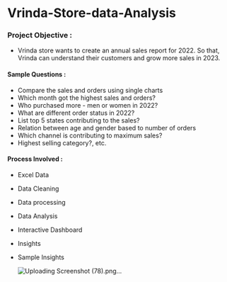 # Vrinda-Store-data-Analysis

### Project Objective :    
- Vrinda store wants to create an annual sales report for 2022. So that, Vrinda can understand their customers and grow more sales in 2023.

#### Sample Questions :
- Compare the sales and orders using single charts
- Which month got the highest sales and orders?
- Who purchased more - men or women in 2022?
- What are different order status in 2022?
- List top 5 states contributing to the sales?
- Relation between age and gender based to number of orders
- Which channel is contributing to maximum sales?
- Highest selling category?, etc.

#### Process Involved :
- Excel Data
- Data Cleaning
- Data processing
- Data Analysis
- Interactive Dashboard
- Insights
- Sample Insights


  ![Uploading Screenshot (78).png…]()
